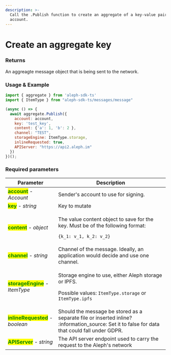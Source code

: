 ```yaml
---
description: >-
  Call the .Publish function to create an aggregate of a key-value pair for an
  account.
---
```


# Create an aggregate key

### Returns

An aggreagte message object that is being sent to the network.

### Usage & Example

```javascript
import { aggregate } from 'aleph-sdk-ts'
import { ItemType } from "aleph-sdk-ts/messages/message"

(async () => {
  await aggregate.Publish({
    account: account,
    key: 'test_key',
    content: {'a': 1, 'b': 2 },
    channel: "TEST",
    storageEngine: ItemType.storage,
    inlineRequested: true,
    APIServer: "https://api2.aleph.im"
  })
})();
```

### Required parameters

| Parameter                                                         | Description                                                                                                                                     |
| ----------------------------------------------------------------- | ----------------------------------------------------------------------------------------------------------------------------------------------- |
| <mark style="color:green;">**account**</mark> - _Account_         | Sender's account to use for signing.                                                                                                            |
| <mark style="color:green;">**key**</mark> - _string_              | Key to mutate                                                                                                                                   |
| <mark style="color:green;">**content**</mark>  - _object_         | <p>The value content object to save for the key. Must be of the following format:</p><p><code>{k_1: v_1, k_2: v_2}</code></p>                   |
| <mark style="color:green;">**channel**</mark> - _string_          | Channel of the message. Ideally, an application would decide and use one channel.                                                               |
| <mark style="color:green;">**storageEngine**</mark> - _ItemType_  | <p>Storage engine to use, either Aleph storage or IPFS. </p><p>Possible values: <code>ItemType.storage</code> or <code>ItemType.ipfs</code></p> |
| <mark style="color:green;">**inlineRequested**</mark> - _boolean_ | Should the message be stored as a separate file or inserted inline? :information\_source: Set it to false for data that could fall under GDPR.  |
| <mark style="color:green;">**APIServer**</mark> - _string_        | The API server endpoint used to carry the request to the Aleph's network                                                                        |

